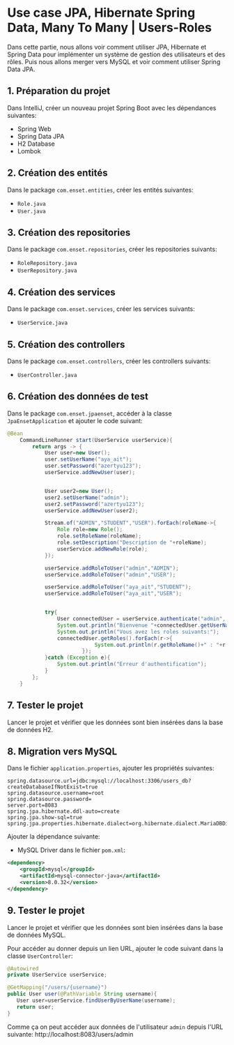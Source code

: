 # Use case JPA, Hibernate Spring Data, Many To Many | Users-Roles

Dans cette partie, nous allons voir comment utiliser JPA, Hibernate et Spring Data pour implémenter un système de gestion des utilisateurs et des rôles.
Puis nous allons merger vers MySQL et voir comment utiliser Spring Data JPA.

## 1. Préparation du projet
Dans IntelliJ, créer un nouveau projet Spring Boot avec les dépendances suivantes:
- Spring Web
- Spring Data JPA
- H2 Database
- Lombok

## 2. Création des entités
Dans le package `com.enset.entities`, créer les entités suivantes:
- `Role.java`
- `User.java`

## 3. Création des repositories
Dans le package `com.enset.repositories`, créer les repositories suivants:
- `RoleRepository.java`
- `UserRepository.java`

## 4. Création des services
Dans le package `com.enset.services`, créer les services suivants:
- `UserService.java`

## 5. Création des controllers
Dans le package `com.enset.controllers`, créer les controllers suivants:
- `UserController.java`

## 6. Création des données de test
Dans le package `com.enset.jpaenset`, accéder à la classe `JpaEnsetApplication` et ajouter le code suivant:
```java
@Bean
    CommandLineRunner start(UserService userService){
        return args -> {
            User user=new User();
            user.setUserName("aya_ait");
            user.setPassword("azertyu123");
            userService.addNewUser(user);


            User user2=new User();
            user2.setUserName("admin");
            user2.setPassword("azertyu123");
            userService.addNewUser(user2);

            Stream.of("ADMIN","STUDENT","USER").forEach(roleName->{
                Role role=new Role();
                role.setRoleName(roleName);
                role.setDescription("Description de "+roleName);
                userService.addNewRole(role);
            });

            userService.addRoleToUser("admin","ADMIN");
            userService.addRoleToUser("admin","USER");

            userService.addRoleToUser("aya_ait","STUDENT");
            userService.addRoleToUser("aya_ait","USER");


            try{
                User connectedUser = userService.authenticate("admin", "azertyu123");
                System.out.println("Bienvenue "+connectedUser.getUserName());
                System.out.println("Vous avez les roles suivants:");
                connectedUser.getRoles().forEach(r->{
                            System.out.println(r.getRoleName()+" : "+r.getDescription());
                        });
            }catch (Exception e){
                System.out.println("Erreur d'authentification");
            }
        };
    }
```

## 7. Tester le projet
Lancer le projet et vérifier que les données sont bien insérées dans la base de données H2.

## 8. Migration vers MySQL
Dans le fichier `application.properties`, ajouter les propriétés suivantes:
```properties
spring.datasource.url=jdbc:mysql://localhost:3306/users_db?createDatabaseIfNotExist=true
spring.datasource.username=root
spring.datasource.password=
server.port=8083
spring.jpa.hibernate.ddl-auto=create
spring.jpa.show-sql=true
spring.jpa.properties.hibernate.dialect=org.hibernate.dialect.MariaDBDialect
```
Ajouter la dépendance suivante:
- MySQL Driver
dans le fichier `pom.xml`:
```xml
<dependency>
    <groupId>mysql</groupId>
    <artifactId>mysql-connector-java</artifactId>
    <version>8.0.32</version>
</dependency>
```

## 9. Tester le projet
Lancer le projet et vérifier que les données sont bien insérées dans la base de données MySQL.

Pour accéder au donner depuis un lien URL, ajouter le code suivant dans la classe `UserController`:
```java
@Autowired
private UserService userService;

@GetMapping("/users/{username}")
public User user(@PathVariable String username){
   User user=userService.findUserByUserName(username);
   return user;
}
```

Comme ça on peut accéder aux données de l'utilisateur `admin` depuis l'URL suivante:
http://localhost:8083/users/admin


